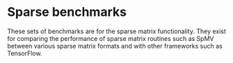 # Sparse benchmarks

These sets of benchmarks are for the sparse matrix functionality. They exist for 
comparing the performance of sparse matrix routines such as SpMV between various
sparse matrix formats and with other frameworks such as TensorFlow.